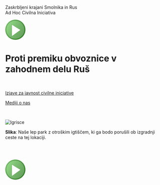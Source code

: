 
Zaskrbljeni krajani Smolnika in Rus
<br/>
Ad Hoc Civilna Iniciativa 

![GIT](./pic/status_work_green_64x64.png)

# Proti premiku obvoznice v zahodnem delu Ruš
<br/>




[Izjave za javnost civilne iniciative](./index-izjave-za-javnost.md)


[Mediji o nas](./index-mediji-o-nas.md)

<br/>

![Igrisce](./pic/2022-04-04-ParkIgrisceViadukt.jpg)

**Slika**: Naše lep park z otroškim igtiščem, ki ga  bodo porušili ob izgradnji ceste na tej lokaciji.


<br/>
<br/>
	
![GIT](./pic/status_work_green_64x64.png)